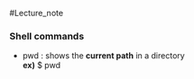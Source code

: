 #Lecture_note  

### Shell commands  

- pwd : shows the **current path** in a directory  
**ex)** $ pwd


